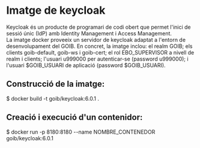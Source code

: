 # Imatge de keycloak
Keycloak és un producte de programari de codi obert que permet l'inici de sessió únic (IdP) amb Identity Management i Access Management.  
La imatge docker proveeix un servidor de keycloak adaptat a l'entorn de desenvolupament del GOIB. En concret, la imatge inclou: el realm GOIB; els clients goib-default, goib-ws i goib-cert; el rol EBO_SUPERVISOR a nivell de realm i clients; l'usuari u999000 per autenticar-se (password u999000); i l'usuari $GOIB_USUARI de aplicació (password $GOIB_USUARI).  

## Construcció de la imatge:  
$ docker build -t goib/keycloak:6.0.1 .  
  
## Creació i execució d'un contenidor:  
$ docker run -p 8180:8180 --name NOMBRE_CONTENEDOR goib/keycloak:6.0.1  

